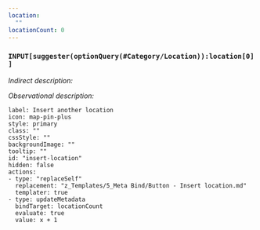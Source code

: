 ```yaml
---
location: 
  ""
locationCount: 0
---
```


###  `INPUT[suggester(optionQuery(#Category/Location)):location[0]]` 

*Indirect description:* 

*Observational description:* 


```meta-bind-button
label: Insert another location
icon: map-pin-plus
style: primary
class: ""
cssStyle: ""
backgroundImage: ""
tooltip: ""
id: "insert-location"
hidden: false
actions:
- type: "replaceSelf"
  replacement: "z_Templates/5_Meta Bind/Button - Insert location.md"
  templater: true
- type: updateMetadata
  bindTarget: locationCount
  evaluate: true
  value: x + 1
```